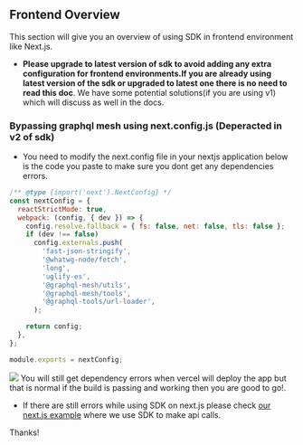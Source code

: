 ## Frontend Overview

This section will give you an overview of using SDK in frontend environment like Next.js.

- **Please upgrade to latest version of sdk to avoid adding any extra configuration for frontend environments.If you are already using latest version of the sdk or upgraded to latest one there is no need to read this doc**. We have some potential solutions(if you are using v1) which will discuss as well in the docs.


### Bypassing graphql mesh using next.config.js (Deperacted in v2 of sdk)

- You need to modify the next.config file in your nextjs application below is the code you paste to make sure you dont get any dependencies errors.

```javascript
/** @type {import('next').NextConfig} */
const nextConfig = {
  reactStrictMode: true,
  webpack: (config, { dev }) => {
    config.resolve.fallback = { fs: false, net: false, tls: false };
    if (dev !== false)
      config.externals.push(
        'fast-json-stringify',
        '@whatwg-node/fetch',
        'long',
        'uglify-es',
        '@graphql-mesh/utils',
        '@graphql-mesh/tools',
        '@graphql-tools/url-loader',
      );

    return config;
  },
};

module.exports = nextConfig;
```

![](https://github.com/Gateway-DAO/verification-flow-poc/assets/63333707/45f30df6-dfe2-464c-92e7-71a318ba4173) You will still get dependency errors when vercel will deploy the app but that is normal if the build is passing and working then you are good to go!.

- If there are still errors while using SDK on next.js please check [our next.js example](https://github.com/Gateway-DAO/verification-flow-poc/tree/main) where we use SDK to make api calls.

Thanks!
